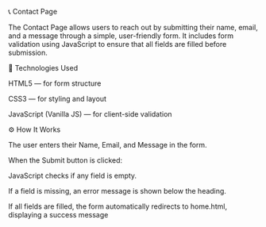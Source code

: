 📞 Contact Page

The Contact Page allows users to reach out by submitting their name, email, and a message through a simple, user-friendly form. It includes form validation using JavaScript to ensure that all fields are filled before submission.

🧩 Technologies Used

HTML5 — for form structure

CSS3 — for styling and layout

JavaScript (Vanilla JS) — for client-side validation

⚙️ How It Works

The user enters their Name, Email, and Message in the form.

When the Submit button is clicked:

JavaScript checks if any field is empty.

If a field is missing, an error message is shown below the heading.

If all fields are filled, the form automatically redirects to home.html, displaying a success message